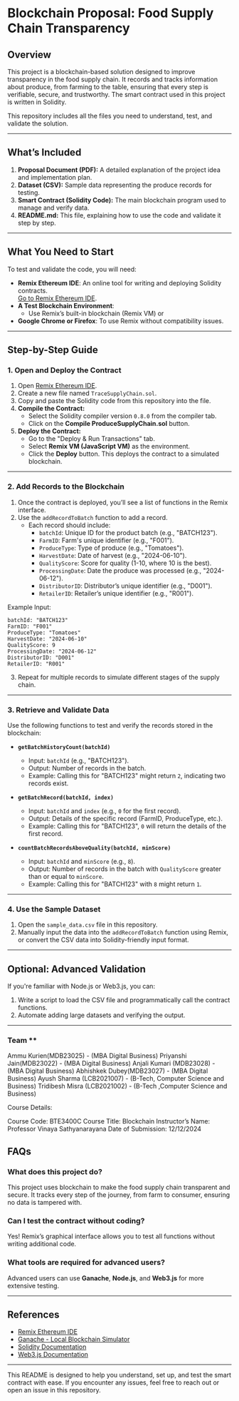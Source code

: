 

# **Blockchain Proposal: Food Supply Chain Transparency**

## **Overview**
This project is a blockchain-based solution designed to improve transparency in the food supply chain. It records and tracks information about produce, from farming to the table, ensuring that every step is verifiable, secure, and trustworthy. The smart contract used in this project is written in Solidity.

This repository includes all the files you need to understand, test, and validate the solution.

---

## **What’s Included**
1. **Proposal Document (PDF):** A detailed explanation of the project idea and implementation plan.
2. **Dataset (CSV):** Sample data representing the produce records for testing.
3. **Smart Contract (Solidity Code):** The main blockchain program used to manage and verify data.
4. **README.md:** This file, explaining how to use the code and validate it step by step.

---

## **What You Need to Start**
To test and validate the code, you will need:
- **Remix Ethereum IDE**: An online tool for writing and deploying Solidity contracts.  
  [Go to Remix Ethereum IDE](https://remix.ethereum.org/).  
- **A Test Blockchain Environment**:  
  - Use Remix’s built-in blockchain (Remix VM) or  
  <!-- - Use a local blockchain simulator like **Ganache**: [Download Ganache](https://trufflesuite.com/ganache/). -->
- **Google Chrome or Firefox**: To use Remix without compatibility issues.

---

## **Step-by-Step Guide**

### **1. Open and Deploy the Contract**
1. Open [Remix Ethereum IDE](https://remix.ethereum.org/).
2. Create a new file named `TraceSupplyChain.sol`.
3. Copy and paste the Solidity code from this repository into the file.
4. **Compile the Contract:**
   - Select the Solidity compiler version `0.8.0` from the compiler tab.
   - Click on the **Compile ProduceSupplyChain.sol** button.
5. **Deploy the Contract:**
   - Go to the "Deploy & Run Transactions" tab.
   - Select **Remix VM (JavaScript VM)** as the environment.
   - Click the **Deploy** button. This deploys the contract to a simulated blockchain.

---

### **2. Add Records to the Blockchain**
1. Once the contract is deployed, you’ll see a list of functions in the Remix interface.
2. Use the `addRecordToBatch` function to add a record.  
   - Each record should include:
     - `batchId`: Unique ID for the product batch (e.g., "BATCH123").
     - `FarmID`: Farm's unique identifier (e.g., "F001").
     - `ProduceType`: Type of produce (e.g., "Tomatoes").
     - `HarvestDate`: Date of harvest (e.g., "2024-06-10").
     - `QualityScore`: Score for quality (1-10, where 10 is the best).
     - `ProcessingDate`: Date the produce was processed (e.g., "2024-06-12").
     - `DistributorID`: Distributor’s unique identifier (e.g., "D001").
     - `RetailerID`: Retailer’s unique identifier (e.g., "R001").

Example Input:
```
batchId: "BATCH123"
FarmID: "F001"
ProduceType: "Tomatoes"
HarvestDate: "2024-06-10"
QualityScore: 9
ProcessingDate: "2024-06-12"
DistributorID: "D001"
RetailerID: "R001"
```
3. Repeat for multiple records to simulate different stages of the supply chain.

---

### **3. Retrieve and Validate Data**
Use the following functions to test and verify the records stored in the blockchain:

- **`getBatchHistoryCount(batchId)`**
  - Input: `batchId` (e.g., "BATCH123").
  - Output: Number of records in the batch.
  - Example: Calling this for "BATCH123" might return `2`, indicating two records exist.

- **`getBatchRecord(batchId, index)`**
  - Input: `batchId` and `index` (e.g., `0` for the first record).
  - Output: Details of the specific record (FarmID, ProduceType, etc.).
  - Example: Calling this for "BATCH123", `0` will return the details of the first record.

- **`countBatchRecordsAboveQuality(batchId, minScore)`**
  - Input: `batchId` and `minScore` (e.g., `8`).
  - Output: Number of records in the batch with `QualityScore` greater than or equal to `minScore`.
  - Example: Calling this for "BATCH123" with `8` might return `1`.

---

### **4. Use the Sample Dataset**
1. Open the `sample_data.csv` file in this repository.
2. Manually input the data into the `addRecordToBatch` function using Remix, or convert the CSV data into Solidity-friendly input format.

---

## **Optional: Advanced Validation**
If you're familiar with Node.js or Web3.js, you can:
1. Write a script to load the CSV file and programmatically call the contract functions.
2. Automate adding large datasets and verifying the output.

---


### Team **

Ammu Kurien(MDB23025) - (MBA Digital Business)
Priyanshi Jain(MDB23022) - (MBA Digital Business)
Anjali Kumari (MDB23028) - (MBA Digital Business)
Abhishkek Dubey(MDB23027) - (MBA Digital Business)
Ayush Sharma (LCB2021007) - (B-Tech, Computer Science and Business)
Tridibesh Misra (LCB2021002) - (B-Tech ,Computer Science and Business)

Course Details:

Course Code: BTE3400C
Course Title: Blockchain
Instructor’s Name: Professor Vinaya Sathyanarayana
Date of Submission: 12/12/2024


## **FAQs**

### **What does this project do?**
This project uses blockchain to make the food supply chain transparent and secure. It tracks every step of the journey, from farm to consumer, ensuring no data is tampered with.

### **Can I test the contract without coding?**
Yes! Remix’s graphical interface allows you to test all functions without writing additional code.

### **What tools are required for advanced users?**
Advanced users can use **Ganache**, **Node.js**, and **Web3.js** for more extensive testing.

---

## **References**
- [Remix Ethereum IDE](https://remix.ethereum.org/)
- [Ganache - Local Blockchain Simulator](https://trufflesuite.com/ganache/)
- [Solidity Documentation](https://soliditylang.org/docs/)
- [Web3.js Documentation](https://web3js.readthedocs.io/)

---

This README is designed to help you understand, set up, and test the smart contract with ease. If you encounter any issues, feel free to reach out or open an issue in this repository.
